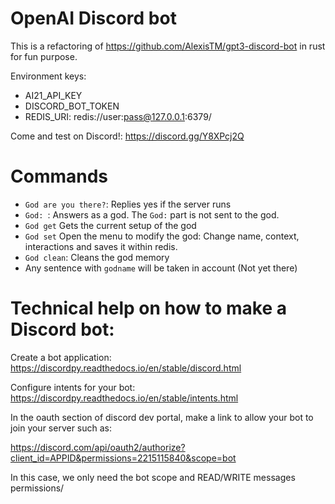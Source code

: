 OpenAI Discord bot
==================

This is a refactoring of https://github.com/AlexisTM/gpt3-discord-bot in rust for fun purpose.

Environment keys:
- AI21_API_KEY
- DISCORD_BOT_TOKEN
- REDIS_URI: redis://user:pass@127.0.0.1:6379/

Come and test on Discord!: https://discord.gg/Y8XPcj2Q

Commands
=============

- `God are you there?`: Replies yes if the server runs
- `God: `: Answers as a god. The `God:` part is not sent to the god.
- `God get` Gets the current setup of the god
- `God set` Open the menu to modify the god: Change name, context, interactions and saves it within redis.
- `God clean`: Cleans the god memory
- Any sentence with `godname` will be taken in account (Not yet there)

Technical help on how to make a Discord bot:
==================

Create a bot application: https://discordpy.readthedocs.io/en/stable/discord.html

Configure intents for your bot: https://discordpy.readthedocs.io/en/stable/intents.html

In the oauth section of discord dev portal, make a link to allow your bot to join your server such as:

https://discord.com/api/oauth2/authorize?client_id=APPID&permissions=2215115840&scope=bot

In this case, we only need the bot scope and READ/WRITE messages permissions/
